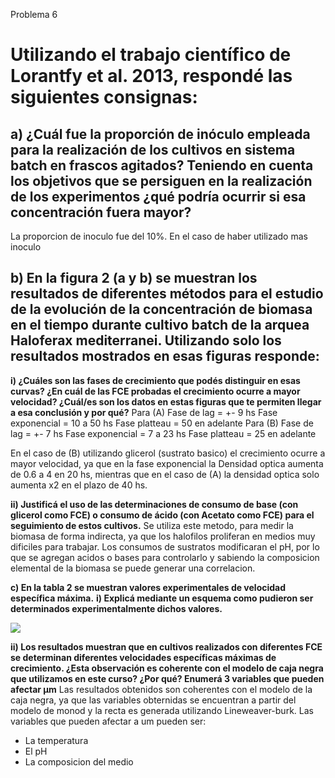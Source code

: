 Problema 6

# **Utilizando el trabajo científico de Lorantfy et al. 2013, respondé las siguientes consignas:** 

## **a) ¿Cuál fue la proporción de inóculo empleada para la realización de los cultivos en sistema batch en frascos agitados? Teniendo en cuenta los objetivos que se persiguen en la realización de los experimentos ¿qué podría ocurrir si esa concentración fuera mayor?**

La proporcion de inoculo fue del 10%. En el caso de haber utilizado mas inoculo

## **b) En la figura 2 (a y b) se muestran los resultados de diferentes métodos para el estudio de la evolución de la concentración de biomasa en el tiempo durante cultivo batch de la arquea Haloferax mediterranei. Utilizando solo los resultados mostrados en esas figuras responde:**

**i) ¿Cuáles son las fases de crecimiento que podés distinguir en esas curvas? ¿En cuál de las FCE probadas el crecimiento ocurre a mayor velocidad? ¿Cuál/es son los datos en estas figuras que te permiten llegar a esa conclusión y por qué?** 
Para (A)
Fase de lag = +- 9 hs
Fase exponencial = 10 a 50 hs
Fase platteau = 50 en adelante
Para (B)
Fase de lag = +- 7 hs
Fase exponencial = 7 a 23 hs
Fase platteau = 25 en adelante

En el caso de (B) utilizando glicerol (sustrato basico) el crecimiento ocurre a mayor velocidad, ya que en la fase exponencial la Densidad optica aumenta de 0.6 a 4 en 20 hs, mientras que en el caso de (A) la densidad optica solo aumenta x2 en el plazo de 40 hs.

**ii) Justificá el uso de las determinaciones de consumo de base (con glicerol como FCE) o consumo de ácido (con Acetato como FCE) para el seguimiento de estos cultivos.** 
Se utiliza este metodo, para medir la biomasa de forma indirecta, ya que los halofilos proliferan en medios muy dificiles para trabajar.
Los consumos de sustratos modificaran el pH, por lo que se agregan acidos o bases para controlarlo y sabiendo la composicion elemental de la biomasa se puede generar una correlacion.

**c) En la tabla 2 se muestran valores experimentales de velocidad específica máxima.**
**i) Explicá mediante un esquema como pudieron ser determinados experimentalmente dichos valores.**

![](https://i.imgur.com/PNUOERe.png)


**ii) Los resultados muestran que en cultivos realizados con diferentes FCE se determinan diferentes velocidades específicas máximas de crecimiento. ¿Esta observación es coherente con el modelo de caja negra que utilizamos en este curso? ¿Por qué? Enumerá 3 variables que pueden afectar µm**
Las resultados obtenidos son coherentes con el modelo de la caja negra, ya que las variables obternidas se encuentran a partir del modelo de monod y la recta es generada utilizando Lineweaver-burk.
Las variables que pueden afectar a um pueden ser:
- La temperatura
- El pH 
- La composicion del medio